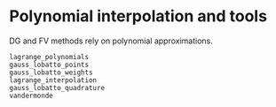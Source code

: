 # Polynomial interpolation and tools

DG and FV methods rely on polynomial approximations. 

```@docs
lagrange_polynomials
gauss_lobatto_points
gauss_lobatto_weights
lagrange_interpolation
gauss_lobatto_quadrature
vandermonde
```
